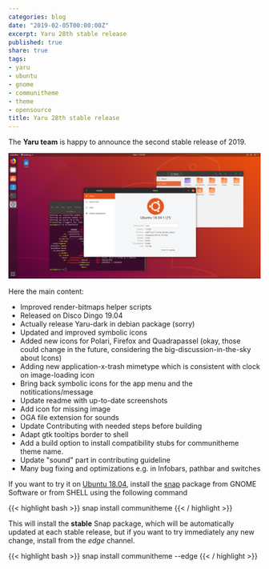 ```yaml
---
categories: blog
date: "2019-02-05T00:00:00Z"
excerpt: Yaru 28th stable release
published: true
share: true
tags:
- yaru
- ubuntu
- gnome
- communitheme
- theme
- opensource
title: Yaru 28th stable release
---
```


The **Yaru team** is happy to announce the second stable release of 2019.

![yaru-release-pic](/images/ubuntu-yaru.png)

Here the main content:

- Improved render-bitmaps helper scripts
- Released on Disco Dingo 19.04
- Actually release Yaru-dark in debian package (sorry)
- Updated and improved symbolic icons 
- Added new icons for Polari, Firefox and Quadrapassel (okay, those could change in the future, considering the big-discussion-in-the-sky about Icons)
- Adding new application-x-trash mimetype which is consistent with clock on image-loading icon
- Bring back symbolic icons for the app menu and the notitications/message
- Update readme with up-to-date screenshots
- Add icon for missing image
- OGA file extension for sounds
- Update Contributing with needed steps before building
- Adapt gtk tooltips border to shell
- Add a build option to install compatibility stubs for communitheme theme name.
- Update "sound" part in contributing guideline
- Many bug fixing and optimizations e.g. in Infobars, pathbar and switches


If you want to try it on [Ubuntu 18.04](https://www.ubuntu.com/download/desktop), install the [snap](https://snapcraft.io/communitheme) package from GNOME Software or from SHELL using the following command

{{< highlight bash >}}
snap install communitheme
{{< / highlight >}}

This will install the **stable** Snap package, which will be automatically updated at each stable release, but if you want to try immediately any new change, install from the *edge* channel.

{{< highlight bash >}}
snap install communitheme --edge
{{< / highlight >}}
